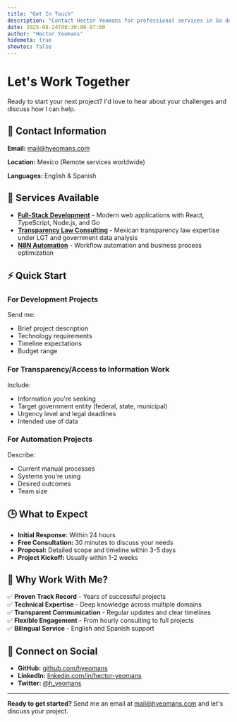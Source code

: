 ```yaml
---
title: "Get In Touch"
description: "Contact Hector Yeomans for professional services in Go development, FOIA consulting, and N8N automation"
date: 2025-08-24T08:30:00-07:00
author: "Hector Yeomans"
hidemeta: true
showtoc: false
---
```


# Let's Work Together

Ready to start your next project? I'd love to hear about your challenges and discuss how I can help.

## 📧 Contact Information

**Email:** [mail@hyeomans.com](mailto:mail@hyeomans.com)

**Location:** Mexico (Remote services worldwide)

**Languages:** English & Spanish

## 🚀 Services Available

- **[Full-Stack Development](/services/fullstack-development/)** - Modern web applications with React, TypeScript, Node.js, and Go
- **[Transparency Law Consulting](/services/transparency-consulting/)** - Mexican transparency law expertise under LGT and government data analysis
- **[N8N Automation](/services/n8n-automation/)** - Workflow automation and business process optimization

## ⚡ Quick Start

### For Development Projects

Send me:

- Brief project description
- Technology requirements
- Timeline expectations
- Budget range

### For Transparency/Access to Information Work

Include:

- Information you're seeking
- Target government entity (federal, state, municipal)
- Urgency level and legal deadlines
- Intended use of data

### For Automation Projects

Describe:

- Current manual processes
- Systems you're using
- Desired outcomes
- Team size

## 🕒 What to Expect

- **Initial Response:** Within 24 hours
- **Free Consultation:** 30 minutes to discuss your needs
- **Proposal:** Detailed scope and timeline within 3-5 days
- **Project Kickoff:** Usually within 1-2 weeks

## 🌟 Why Work With Me?

✅ **Proven Track Record** - Years of successful projects  
✅ **Technical Expertise** - Deep knowledge across multiple domains  
✅ **Transparent Communication** - Regular updates and clear timelines  
✅ **Flexible Engagement** - From hourly consulting to full projects  
✅ **Bilingual Service** - English and Spanish support

## 📍 Connect on Social

- **GitHub:** [github.com/hyeomans](https://github.com/hyeomans)
- **LinkedIn:** [linkedin.com/in/hector-yeomans](https://linkedin.com/in/hector-yeomans)
- **Twitter:** [@h_yeomans](https://twitter.com/h_yeomans)

---

**Ready to get started?** Send me an email at [mail@hyeomans.com](mailto:mail@hyeomans.com) and let's discuss your project.
